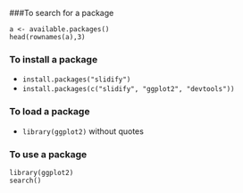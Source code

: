 ###To search for a package
```
a <- available.packages()
head(rownames(a),3)
```

### To install a package
   * `install.packages("slidify")`
   * `install.packages(c("slidify", "ggplot2", "devtools"))`
  
### To load a package
   * `library(ggplot2)` without quotes
 
### To use a package
```
library(ggplot2)
search()
```
